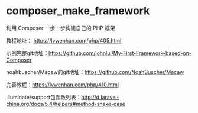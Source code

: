 # composer_make_framework

利用 Composer 一步一步构建自己的 PHP 框架

教程地址： https://lvwenhan.com/php/405.html

示例完整git地址：https://github.com/johnlui/My-First-Framework-based-on-Composer

noahbuscher/Macaw的git地址：https://github.com/NoahBuscher/Macaw

完善教程：https://lvwenhan.com/php/410.html

illuminate/support包函数列表：http://d.laravel-china.org/docs/5.4/helpers#method-snake-case


